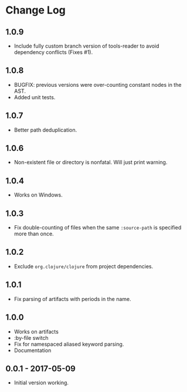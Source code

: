 # Change Log

## 1.0.9

* Include fully custom branch version of tools-reader to avoid dependency conflicts (Fixes #1).

## 1.0.8

* BUGFIX: previous versions were over-counting constant nodes in the AST.
* Added unit tests.

## 1.0.7

* Better path deduplication.

## 1.0.6

* Non-existent file or directory is nonfatal.  Will just print warning.

## 1.0.4

* Works on Windows.

## 1.0.3

* Fix double-counting of files when the same `:source-path` is specified more than
  once.

## 1.0.2

* Exclude `org.clojure/clojure` from project dependencies.

## 1.0.1

* Fix parsing of artifacts with periods in the name.

## 1.0.0

* Works on artifacts
* :by-file switch
* Fix for namespaced aliased keyword parsing.
* Documentation

## 0.0.1 - 2017-05-09

* Initial version working.
